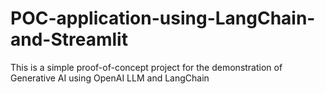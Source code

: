 # POC-application-using-LangChain-and-Streamlit

This is a simple proof-of-concept project for the demonstration of Generative AI using OpenAI LLM and LangChain
